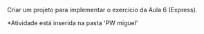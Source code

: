 Criar um projeto para implementar o exercício da Aula 6 (Express).

*Atividade está inserida na pasta 'PW miguel'

